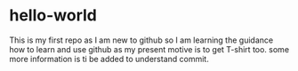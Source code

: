 # hello-world
This is my first repo as I am new to github so I am learning the guidance how to learn and use github as my present motive is to get T-shirt too.
some more information is ti be added to understand commit.
